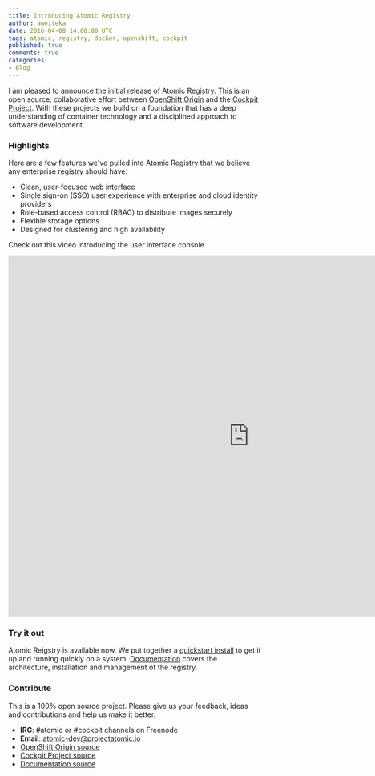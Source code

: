 ```yaml
---
title: Introducing Atomic Registry
author: aweiteka
date: 2016-04-08 14:00:00 UTC
tags: atomic, registry, docker, openshift, cockpit
published: true
comments: true
categories:
- Blog
---
```


I am pleased to announce the initial release of [Atomic Registry](http://www.projectatomic.io/registry/).
This is an open source, collaborative effort between [OpenShift Origin](https://www.openshift.org/) and the [Cockpit Project](http://cockpit-project.org/). With these projects we build on a
foundation that has a deep understanding of container technology and a disciplined
approach to software development.

### Highlights

Here are a few features we've pulled into Atomic Registry that we believe any enterprise registry should have:

* Clean, user-focused web interface
* Single sign-on (SSO) user experience with enterprise and cloud identity providers
* Role-based access control (RBAC) to distribute images securely
* Flexible storage options
* Designed for clustering and high availability

Check out this video introducing the user interface console.

<iframe width="960" height="720" src="https://www.youtube.com/embed/YzkjJo7DNMU" frameborder="0" allowfullscreen></iframe>

### Try it out

Atomic Reigstry is available now. We put together a [quickstart install](http://docs.projectatomic.io/registry/latest/registry_quickstart/administrators/index.html)
to get it up and running quickly on a system. [Documentation](http://docs.projectatomic.io/registry/) covers the architecture,
installation and management of the registry.

### Contribute

This is a 100% open source project. Please give us your feedback, ideas and contributions and help us make it better.

* **IRC**: #atomic or #cockpit channels on Freenode
* **Email**: [atomic-dev@projectatomic.io](mailto:atomic-dev@projectatomic.io)
* [OpenShift Origin source](https://github.com/openshift/origin/)
* [Cockpit Project source](https://github.com/cockpit-project/cockpit)
* [Documentation source](https://github.com/openshift/openshift-docs)
